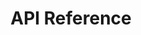 ---
title: API Reference

language_tabs:
  - cURL
  - Rails
  - php

toc_footers:
  - <a href='#'>Sign Up for a Developer Key</a>
  - <a href='https://github.com/tripit/slate'>Documentation Powered by Slate</a>

includes:
  - introduction
  - authentication
  - convention
  - google_star_rating
  - api/index
  - api/get_answer_set
  - api/get_answer_sets
  - api/post_answer_set
  - api/put_answer_set
  - api/patch_answer_set
  - api/get_choice
  - api/get_client
  - api/get_clients
  - api/post_client
  - api/get_companies
  - api/get_company
  - api/get_language
  - api/get_languages
  - api/get_message
  - api/post_message
  - api/get_question
  - api/get_root_cause
  - api/get_root_causes
  - api/get_survey_language
  - api/get_survey
  - api/get_surveys
  - api/get_stats
  - api/get_users
  - api/get_user
  - api/post_user
  - api/patch_user
  - api/delete_user
  - api/get_user_roles
  - api/get_user_role
  - api/get_data_requests
  - api/patch_data_requests
  - api/delete_data_requests
  - easy_methods/index
  - easy_methods/post_easy_dispatches
  - easy_methods/post_easy_dispatches_without_validations

search: true
---